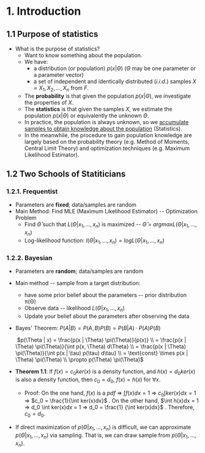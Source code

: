 # 1. Introduction

## 1.1 Purpose of statistics

- What is the purpose of statistics? 
  - Want to know something about the population.
  - We have: 
    - a distribution (or population) $p(x|Θ)$ ($Θ$ may be one parameter or a parameter vector) 
    - a set of independent and identically distributed ($i.i.d.$) samples $X = {X_1, X_2, . . . , X_n}$ from $F$. 
  - The **probability** is that given the population $p(x|Θ)$, we investigate the properties of $X$. 
  - The **statistics** is that given the samples $X$, we estimate the population $p(x|Θ)$ or equivalently the unknown $Θ$.
  - In practice, the population is always unknown, so we <u>accumulate samples to obtain knowledge about the population</u> (Statistics). 
  - In the meanwhile, the procedure to gain population knowledge are largely based on the probability theory (e.g. Method of Moments, Central Limit Theory) and optimization techniques (e.g. Maximum Likelihood Estimator).

## 1.2 Two Schools of Statiticians 

### 1.2.1. Frequentist

- Parameters are **fixed**; data/samples are random
- Main Method: Find MLE (Maximum Likelihood Estimator) -- Optimization Problem
  - Find $\hat Θ$ such that $L(Θ|x_1,...,x_n)$ is maximized -- $\hat Θ$ = $argmax L(Θ|x_1,...,x_n)$
  - Log-likelihood function: $l(Θ|x_1,...,x_n) = logL(Θ|x_1,...,x_n)$

### 1.2.2. Bayesian

- Parameters are **random**; data/samples are random

- Main method -- sample from a target distribution: 

  - have some prior belief about the parameters -- prior distribution π(Θ) 
  - Observe data -- likelihood $L(Θ|x_1,...,x_n)$ 
  - Update your belief about the parameters after observing the data

- Bayes' Theorem: $P(A|B)=P(A,B)P(B)=P(B|A)⋅P(A)P(B)$ 

  ​				$p(\Theta | x) = \frac{p(x | \Theta) \pi(\Theta)}{p(x)} \\ = \frac{p(x | \Theta) \pi(\Theta)}{\int p(x, \Theta) d\Theta} \\ = \frac{p(x | \Theta) \pi(\Theta)}{\int p(x | \tau) p(\tau) d\tau} \\ = \text{const} \times p(x | \Theta) \pi(\Theta) \\ \propto p(\Theta) \pi(\Theta)$ 

  

- **Theorem 1.1**: If $f(x) = c_0ker(x)$ is a density function, and $h(x) = d_0ker(x)$ is also a density function, then $c_0 = d_0$, $f(x) = h(x)$ for $∀x$.

  - Proof: On the one hand, $f(x)$ is a $pdf$ $⇒$ $\int f(x)dx = 1$ $⇒$ $c_0 \int ker(x)dx = 1$ $⇒$ $c_0 = \frac{1}{\int ker(x)dx}$ . On the other hand, $\int h(x)dx = 1 ⇒ d_0 \int ker(x)dx = 1 ⇒ d_0 = \frac{1} {\int ker(x)dx}$ . Therefore, $c_0 = d_0$. 

- If direct maximization of $p(Θ|x_1, ..., x_n)$ is difficult, we can approximate $p(Θ|x_1, ..., x_n)$ via sampling. That is, we can draw sample from $p(Θ|x_1, ..., x_n)$.
